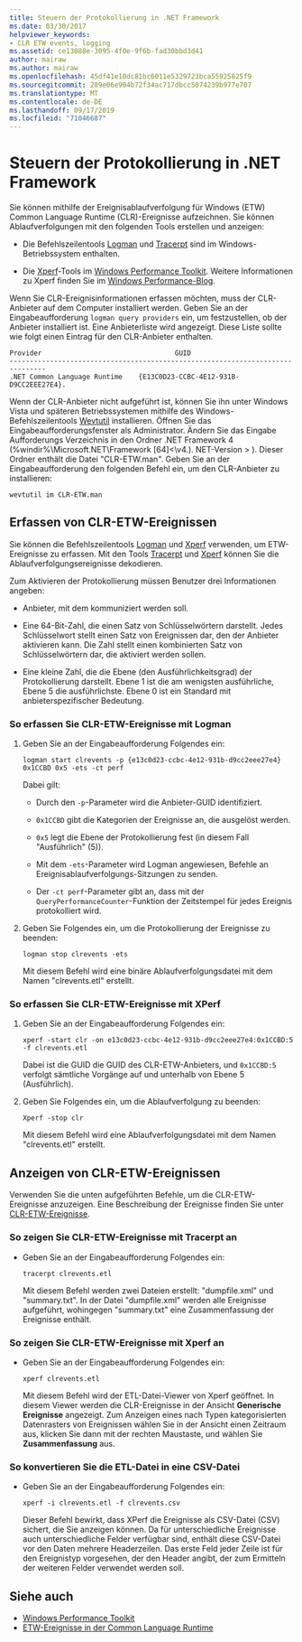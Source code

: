 ```yaml
---
title: Steuern der Protokollierung in .NET Framework
ms.date: 03/30/2017
helpviewer_keywords:
- CLR ETW events, logging
ms.assetid: ce13088e-3095-4f0e-9f6b-fad30bbd3d41
author: mairaw
ms.author: mairaw
ms.openlocfilehash: 45df41e10dc81bc6011e5329723bca55925825f9
ms.sourcegitcommit: 289e06e904b72f34ac717dbcc5074239b977e707
ms.translationtype: MT
ms.contentlocale: de-DE
ms.lasthandoff: 09/17/2019
ms.locfileid: "71046687"
---
```

# <a name="controlling-net-framework-logging"></a>Steuern der Protokollierung in .NET Framework

Sie können mithilfe der Ereignisablaufverfolgung für Windows (ETW) Common Language Runtime (CLR)-Ereignisse aufzeichnen. Sie können Ablaufverfolgungen mit den folgenden Tools erstellen und anzeigen:

- Die Befehlszeilentools [Logman](/windows-server/administration/windows-commands/logman) und [Tracerpt](/windows-server/administration/windows-commands/tracerpt_1) sind im Windows-Betriebssystem enthalten.

- Die [Xperf](/windows-hardware/test/wpt/xperf-command-line-reference)-Tools im [Windows Performance Toolkit](/windows-hardware/test/wpt/). Weitere Informationen zu Xperf finden Sie im [Windows Performance-Blog](https://go.microsoft.com/fwlink/?LinkId=179509).

Wenn Sie CLR-Ereignisinformationen erfassen möchten, muss der CLR-Anbieter auf dem Computer installiert werden. Geben Sie an der Eingabeaufforderung `logman query providers` ein, um festzustellen, ob der Anbieter installiert ist. Eine Anbieterliste wird angezeigt. Diese Liste sollte wie folgt einen Eintrag für den CLR-Anbieter enthalten.

```output
Provider                                 GUID
-------------------------------------------------------------------------------
.NET Common Language Runtime    {E13C0D23-CCBC-4E12-931B-D9CC2EEE27E4}.
```

Wenn der CLR-Anbieter nicht aufgeführt ist, können Sie ihn unter Windows Vista und späteren Betriebssystemen mithilfe des Windows-Befehlszeilentools [Wevtutil](/windows-server/administration/windows-commands/wevtutil) installieren. Öffnen Sie das Eingabeaufforderungsfenster als Administrator. Ändern Sie das Eingabe Aufforderungs Verzeichnis in den Ordner .NET Framework 4 (%windir%\Microsoft.NET\Framework [64]\<\v4.). NET-Version > \). Dieser Ordner enthält die Datei "CLR-ETW.man". Geben Sie an der Eingabeaufforderung den folgenden Befehl ein, um den CLR-Anbieter zu installieren:

`wevtutil im CLR-ETW.man`

## <a name="capturing-clr-etw-events"></a>Erfassen von CLR-ETW-Ereignissen

Sie können die Befehlszeilentools [Logman](/windows-server/administration/windows-commands/logman) und [Xperf](/windows-hardware/test/wpt/xperf-command-line-reference) verwenden, um ETW-Ereignisse zu erfassen. Mit den Tools [Tracerpt](/windows-server/administration/windows-commands/tracerpt_1) und [Xperf](/windows-hardware/test/wpt/xperf-command-line-reference) können Sie die Ablaufverfolgungsereignisse dekodieren.

Zum Aktivieren der Protokollierung müssen Benutzer drei Informationen angeben:

- Anbieter, mit dem kommuniziert werden soll.

- Eine 64-Bit-Zahl, die einen Satz von Schlüsselwörtern darstellt. Jedes Schlüsselwort stellt einen Satz von Ereignissen dar, den der Anbieter aktivieren kann. Die Zahl stellt einen kombinierten Satz von Schlüsselwörtern dar, die aktiviert werden sollen.

- Eine kleine Zahl, die die Ebene (den Ausführlichkeitsgrad) der Protokollierung darstellt. Ebene 1 ist die am wenigsten ausführliche, Ebene 5 die ausführlichste. Ebene 0 ist ein Standard mit anbieterspezifischer Bedeutung.

### <a name="to-capture-clr-etw-events-using-logman"></a>So erfassen Sie CLR-ETW-Ereignisse mit Logman

1. Geben Sie an der Eingabeaufforderung Folgendes ein:

     `logman start clrevents -p {e13c0d23-ccbc-4e12-931b-d9cc2eee27e4} 0x1CCBD 0x5 -ets -ct perf`

     Dabei gilt:

    - Durch den `-p`-Parameter wird die Anbieter-GUID identifiziert.

    - `0x1CCBD` gibt die Kategorien der Ereignisse an, die ausgelöst werden.

    - `0x5` legt die Ebene der Protokollierung fest (in diesem Fall "Ausführlich" (5)).

    - Mit dem `-ets`-Parameter wird Logman angewiesen, Befehle an Ereignisablaufverfolgungs-Sitzungen zu senden.

    - Der `-ct perf`-Parameter gibt an, dass mit der `QueryPerformanceCounter`-Funktion der Zeitstempel für jedes Ereignis protokolliert wird.

2. Geben Sie Folgendes ein, um die Protokollierung der Ereignisse zu beenden:

     `logman stop clrevents -ets`

     Mit diesem Befehl wird eine binäre Ablaufverfolgungsdatei mit dem Namen "clrevents.etl" erstellt.

### <a name="to-capture-clr-etw-events-using-xperf"></a>So erfassen Sie CLR-ETW-Ereignisse mit XPerf

1. Geben Sie an der Eingabeaufforderung Folgendes ein:

     `xperf -start clr -on e13c0d23-ccbc-4e12-931b-d9cc2eee27e4:0x1CCBD:5 -f clrevents.etl`

     Dabei ist die GUID die GUID des CLR-ETW-Anbieters, und `0x1CCBD:5` verfolgt sämtliche Vorgänge auf und unterhalb von Ebene 5 (Ausführlich).

2. Geben Sie Folgendes ein, um die Ablaufverfolgung zu beenden:

     `Xperf -stop clr`

     Mit diesem Befehl wird eine Ablaufverfolgungsdatei mit dem Namen "clrevents.etl" erstellt.

## <a name="viewing-clr-etw-events"></a>Anzeigen von CLR-ETW-Ereignissen

Verwenden Sie die unten aufgeführten Befehle, um die CLR-ETW-Ereignisse anzuzeigen. Eine Beschreibung der Ereignisse finden Sie unter [CLR-ETW-Ereignisse](clr-etw-events.md).

### <a name="to-view-clr-etw-events-using-tracerpt"></a>So zeigen Sie CLR-ETW-Ereignisse mit Tracerpt an

- Geben Sie an der Eingabeaufforderung Folgendes ein:

     `tracerpt clrevents.etl`

     Mit diesem Befehl werden zwei Dateien erstellt: "dumpfile.xml" und "summary.txt". In der Datei "dumpfile.xml" werden alle Ereignisse aufgeführt, wohingegen "summary.txt" eine Zusammenfassung der Ereignisse enthält.

### <a name="to-view-clr-etw-events-using-xperf"></a>So zeigen Sie CLR-ETW-Ereignisse mit Xperf an

- Geben Sie an der Eingabeaufforderung Folgendes ein:

     `xperf clrevents.etl`

     Mit diesem Befehl wird der ETL-Datei-Viewer von Xperf geöffnet. In diesem Viewer werden die CLR-Ereignisse in der Ansicht **Generische Ereignisse** angezeigt. Zum Anzeigen eines nach Typen kategorisierten Datenrasters von Ereignissen wählen Sie in der Ansicht einen Zeitraum aus, klicken Sie dann mit der rechten Maustaste, und wählen Sie **Zusammenfassung** aus.

### <a name="to-convert-the-etl-file-to-a-comma-separated-value-file"></a>So konvertieren Sie die ETL-Datei in eine CSV-Datei

- Geben Sie an der Eingabeaufforderung Folgendes ein:

     `xperf -i clrevents.etl -f clrevents.csv`

     Dieser Befehl bewirkt, dass XPerf die Ereignisse als CSV-Datei (CSV) sichert, die Sie anzeigen können. Da für unterschiedliche Ereignisse auch unterschiedliche Felder verfügbar sind, enthält diese CSV-Datei vor den Daten mehrere Headerzeilen. Das erste Feld jeder Zeile ist für den Ereignistyp vorgesehen, der den Header angibt, der zum Ermitteln der weiteren Felder verwendet werden soll.

## <a name="see-also"></a>Siehe auch

- [Windows Performance Toolkit](/windows-hardware/test/wpt/)
- [ETW-Ereignisse in der Common Language Runtime](etw-events-in-the-common-language-runtime.md)
